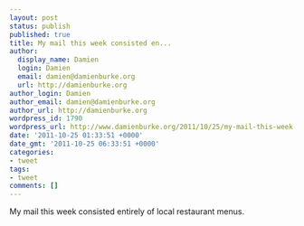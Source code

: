```yaml
---
layout: post
status: publish
published: true
title: My mail this week consisted en...
author:
  display_name: Damien
  login: Damien
  email: damien@damienburke.org
  url: http://damienburke.org
author_login: Damien
author_email: damien@damienburke.org
author_url: http://damienburke.org
wordpress_id: 1790
wordpress_url: http://www.damienburke.org/2011/10/25/my-mail-this-week-consisted-en/
date: '2011-10-25 01:33:51 +0000'
date_gmt: '2011-10-25 06:33:51 +0000'
categories:
- tweet
tags:
- tweet
comments: []
---
```

<p>My mail this week consisted entirely of local restaurant menus.</p>
